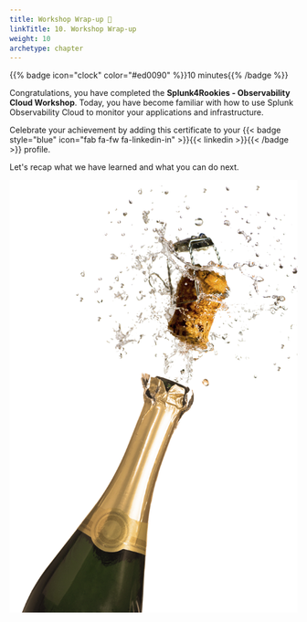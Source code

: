 ```yaml
---
title: Workshop Wrap-up 🎁
linkTitle: 10. Workshop Wrap-up
weight: 10
archetype: chapter
---
```


{{% badge icon="clock" color="#ed0090" %}}10 minutes{{% /badge %}}

Congratulations, you have completed the **Splunk4Rookies - Observability Cloud Workshop**. Today, you have become familiar with how to use Splunk Observability Cloud to monitor your applications and infrastructure.

Celebrate your achievement by adding this certificate to your {{< badge style="blue" icon="fab fa-fw fa-linkedin-in" >}}{{< linkedin >}}{{< /badge >}} profile.

Let's recap what we have learned and what you can do next.

![Champagne](images/champagne.png?width=45vw)
